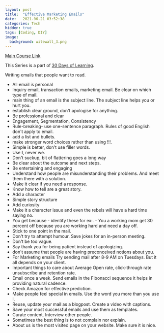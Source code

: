 ```yaml
---
layout: post
title:  "Effective Marketing Emails"
date:   2021-06-21 03:52:38
categories: Tech
hidden: true
tags: [Coding, DIY]
image:
  background: witewall_3.png
---
```


[Main Course Link](https://www.linkedin.com/learning/writing-emails-people-want-to-read?u=2163426)

This Series is a part of [30 Days of Learning](https://www.notion.so/yogeshpandey/June-30-Days-of-Learning-65a60adfdd504eb2b989649fef13e6d2).

Writing emails that people want to read.

- All email is personal
- Inquiry email, transaction emails, marketing email. Be clear on which type of mail.
- main thing of an email is the subject line. The subject line helps you or hurt you.
- establish clear ground, don't apologise for anything.
- Be professional and clear
- Engagement, Segmentation, Consistency
- Rule-breaking- use one-sentence paragraph. Rules of good English don't apply to email.
- add a list and bullets.
- make stronger word choices rather than using !!!.
- Simple is better, don't use filler words.
- Use I, never we.
- Don't suckup, bit of flattering goes a long way
- Be clear about the outcome and next steps.
- Be entertaining and engaging
- Understand how people are misunderstanding their problems. And meet them there with a solution.
- Make it clear if you need a response. 
- Know how to tell are a great story. 
 - Add a character
 - Simple story structure
 - Add curiosity
- Make it a character issue and even the rebels will have a hard time saying no.
- You get because - identify these for ex:. - You a working mom get 30 percent off because you are working hard and need a day off.
- Stick to one point in the mail.
- Don't try to attempt humour. Save jokes for an in-person meeting.
- Don't be too vague.
- Say thank you for being patient instead of apologizing. 
- don't assume that people are having preconceived notions about you.
- For Marketing emails Try sending mail after 8-9 AM on Tuesdays. But it all depends on your client.
- Important things to care about Average Open rate, click-through rate unsubscribe and retention rate. 
- Email once a week. Send emails in the Fibonacci sequence it helps in providing natural cadence.
- Check Amazon for effective prediction. 
- Make people feel special in emails. Use the word you more than you use I. 
- Reuse, update your mail as a blogpost. Create a video with captions.
- Save your most successful emails and use them as templates.
- Curate content. Interview other people.
- Sometimes the best thing is to not complain nor explain. 
- About us is the most visited page on your website. Make sure it is nice.